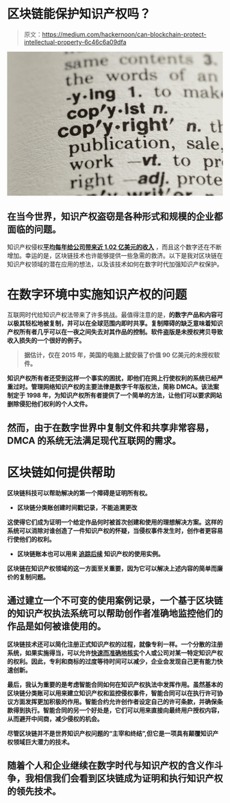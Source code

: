 # 区块链能保护知识产权吗？

> 原文：<https://medium.com/hackernoon/can-blockchain-protect-intellectual-property-6c46c6a09dfa>

![](img/67ac5947b75b7ef86f8174c447f1129d.png)

## 在当今世界，知识产权盗窃是各种形式和规模的企业都面临的问题。

知识产权侵权[**平均每年给公司带来近 1.02 亿美元的收入**](https://www.hg.org/legal-articles/how-much-does-ip-theft-cost-the-u-s-economy-30507) ，而且这个数字还在不断增加。幸运的是，区块链技术也许能够提供一些急需的救济。以下是我对区块链在知识产权领域的潜在应用的想法，以及该技术如何在数字时代加强知识产权保护。

# 在数字环境中实施知识产权的问题

互联网时代给知识产权法带来了许多挑战。最值得注意的是，**的数字产品和内容可以极其轻松地被**[](https://jmuirandassociates.com/5-challenges-inherent-digital-intellectual-property/)****复制，并可以在全球范围内即时共享。复制障碍的缺乏意味着知识产权所有者几乎可以在一夜之间失去对其作品的控制。软件盗版是未授权拷贝导致收入损失的一个很好的例子。****

> ****据估计，仅在 2015 年，美国的电脑上就安装了价值 90 亿美元的未授权软件。****

****知识产权所有者还受到这样一个事实的困扰，即他们在网上行使权利的系统已经严重过时。管理网络知识产权的主要法律是数字千年版权法，简称 DMCA。该法案制定于 1998 年，为知识产权所有者提供了一个简单的方法，让他们可以要求网站删除侵犯他们权利的个人文件。****

## ****然而，由于在数字世界中复制文件和共享非常容易，DMCA 的系统无法满足现代互联网的需求。****

# ****区块链如何提供帮助****

****区块链科技可以帮助解决的第一个障碍是证明所有权。****

*   ******区块链分类账创建时间戳记录，不能追溯更改******

****这使得它们成为证明一个给定作品何时被首次创建和使用的理想解决方案。这样的系统可以消除对谁创造了一件知识产权的怀疑，当侵权事件发生时，创作者更容易行使他们的权利。****

*   ******区块链账本也可以用来** [**追踪后续**](https://www.startupmgzn.com/english/opinions/can-you-tackle-the-copyright-infringement-with-blockchain-technology-read-on-to-find-out/) **知识产权的使用实例。******

****区块链在知识产权领域的这一方面至关重要，因为它可以解决上述内容的简单而廉价的复制问题。****

## ****通过建立一个不可变的使用案例记录，一个基于区块链的知识产权执法系统可以帮助创作者准确地监控他们的作品是如何被谁使用的。****

****区块链技术还可以简化注册正式知识产权的过程，就像专利一样。一个分散的注册系统，如果实施得当，可以允许[快速而准确地核实](https://coincentral.com/what-opportunities-could-blockchain-create-for-intellectual-property-ip/)个人或公司对某一特定知识产权的权利。因此，专利和商标的过度等待时间可以减少，企业会发现自己更有能力快速创新。****

****最后，我认为重要的是考虑智能合同如何在知识产权执法中发挥作用。虽然基本的区块链分类账可以用来建立知识产权和监控侵权事件，智能合同可以在执行许可协议方面发挥更加积极的作用。智能合约允许创作者设定自己的许可条款，并确保条款得到执行。智能合同的另一个好处是，它们可以用来直接向最终用户授权内容，从而避开中间商，减少侵权的机会。****

****尽管区块链并不是世界知识产权问题的“主宰和终结”,但它是一项具有颠覆知识产权领域巨大潜力的技术。****

## ****随着个人和企业继续在数字时代与知识产权的含义作斗争，我相信我们会看到区块链成为证明和执行知识产权的领先技术。****